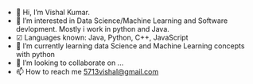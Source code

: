 - 👋 Hi, I’m Vishal Kumar.
- 👀 I’m interested in Data Science/Machine Learning and Software devlopment. Mostly i work in python and Java.
-  ☑ Languages known: Java, Python, C++, JavaScript 
- 🌱 I’m currently learning data Science and Machine Learning concepts with python
- 💞️ I’m looking to collaborate on ...
- 📫 How to reach me 5713vishal@gmail.com

<!---
vishal-936/vishal-936 is a ✨ special ✨ repository because its `README.md` (this file) appears on your GitHub profile.
You can click the Preview link to take a look at your changes.
--->
